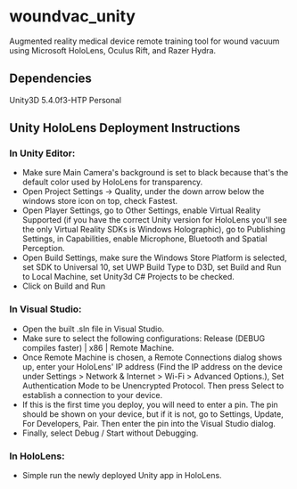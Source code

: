 # woundvac_unity

Augmented reality medical device remote training tool for wound vacuum using Microsoft HoloLens, Oculus Rift, and Razer Hydra.

## Dependencies
Unity3D 5.4.0f3-HTP Personal

## Unity HoloLens Deployment Instructions

### In Unity Editor:
* Make sure Main Camera's background is set to black because that's the default color used by HoloLens for transparency.
* Open Project Settings -> Quality, under the down arrow below the windows store icon on top, check Fastest.
* Open Player Settings, go to Other Settings, enable Virtual Reality Supported (if you have the correct Unity version for HoloLens you'll see the only Virtual Reality SDKs is Windows Holographic), go to Publishing Settings, in Capabilities, enable Microphone, Bluetooth and Spatial Perception.
* Open Build Settings, make sure the Windows Store Platform is selected, set SDK to Universal 10, set UWP Build Type to D3D, set Build and Run to Local Machine, set Unity3d C# Projects to be checked.
* Click on Build and Run

### In Visual Studio:
* Open the built .sln file in Visual Studio.
* Make sure to select the following configurations: Release (DEBUG compiles faster) | x86 | Remote Machine.
* Once Remote Machine is chosen, a Remote Connections dialog shows up, enter your HoloLens' IP address (Find the IP address on the device under Settings > Network & Internet > Wi-Fi > Advanced Options.), Set Authentication Mode to be Unencrypted Protocol. Then press Select to establish a connection to your device.
* If this is the first time you deploy, you will need to enter a pin. The pin should be shown on your device, but if it is not, go to Settings, Update, For Developers, Pair. Then enter the pin into the Visual Studio dialog.
* Finally, select Debug / Start without Debugging.

### In HoloLens:
* Simple run the newly deployed Unity app in HoloLens.

